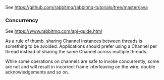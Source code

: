 See https://github.com/rabbitmq/rabbitmq-tutorials/tree/master/java

### Concurrency
See https://www.rabbitmq.com/api-guide.html

As a rule of thumb, sharing Channel instances between threads is something to be avoided. 
Applications should prefer using a Channel per thread instead of sharing the same Channel across multiple threads. 

While some operations on channels are safe to invoke concurrently, some are not and will result in incorrect frame 
interleaving on the wire, double acknowledgements and so on.
